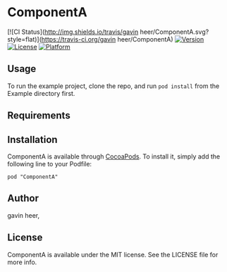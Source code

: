# ComponentA

[![CI Status](http://img.shields.io/travis/gavin heer/ComponentA.svg?style=flat)](https://travis-ci.org/gavin heer/ComponentA)
[![Version](https://img.shields.io/cocoapods/v/ComponentA.svg?style=flat)](http://cocoadocs.org/docsets/ComponentA)
[![License](https://img.shields.io/cocoapods/l/ComponentA.svg?style=flat)](http://cocoadocs.org/docsets/ComponentA)
[![Platform](https://img.shields.io/cocoapods/p/ComponentA.svg?style=flat)](http://cocoadocs.org/docsets/ComponentA)

## Usage

To run the example project, clone the repo, and run `pod install` from the Example directory first.

## Requirements

## Installation

ComponentA is available through [CocoaPods](http://cocoapods.org). To install
it, simply add the following line to your Podfile:

    pod "ComponentA"

## Author

gavin heer, 

## License

ComponentA is available under the MIT license. See the LICENSE file for more info.

